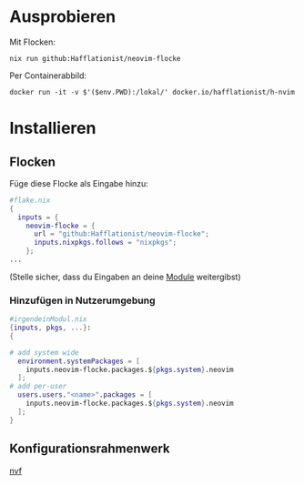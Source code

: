 # Ausprobieren
Mit Flocken:
```console
nix run github:Hafflationist/neovim-flocke
```

Per Containerabbild:
```console
docker run -it -v $'($env.PWD):/lokal/' docker.io/hafflationist/h-nvim
```

# Installieren

## Flocken
Füge diese Flocke als Eingabe hinzu:
```nix
#flake.nix
{
  inputs = {
    neovim-flocke = {
      url = "github:Hafflationist/neovim-flocke";
      inputs.nixpkgs.follows = "nixpkgs";
    };
...
```
(Stelle sicher, dass du Eingaben an deine [Module](https://blog.nobbz.dev/posts/2022-12-12-getting-inputs-to-modules-in-a-flake/) weitergibst)
### Hinzufügen in Nutzerumgebung
```nix
#irgendeinModul.nix
{inputs, pkgs, ...}:
{

# add system wide
  environment.systemPackages = [
    inputs.neovim-flocke.packages.${pkgs.system}.neovim
  ];
# add per-user
  users.users."<name>".packages = [
    inputs.neovim-flocke.packages.${pkgs.system}.neovim
  ];
}
```

## Konfigurationsrahmenwerk
[nvf](https://github.com/NotAShelf/nvf)
